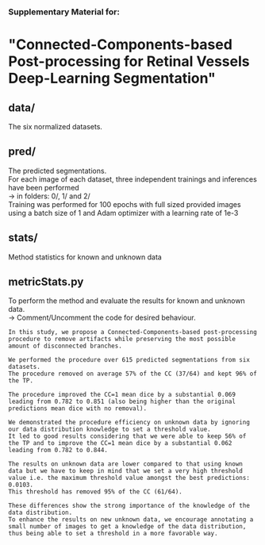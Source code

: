 ### Supplementary Material for: 
# "Connected-Components-based Post-processing for Retinal Vessels Deep-Learning Segmentation"

 
## data/
The six normalized datasets.

## pred/
The predicted segmentations.  
For each image of each dataset, three independent trainings and inferences have been performed  
-> in folders: 0/, 1/ and 2/  
Training was performed for 100 epochs with full sized provided images using a batch size of 1 and Adam optimizer with a learning rate of 1e-3


## stats/
Method statistics for known and unknown data

## metricStats.py
To perform the method and evaluate the results for known and unknown data.  
-> Comment/Uncomment the code for desired behaviour.


```
In this study, we propose a Connected-Components-based post-processing procedure to remove artifacts while preserving the most possible amount of disconnected branches.

We performed the procedure over 615 predicted segmentations from six datasets. 
The procedure removed on average 57% of the CC (37/64) and kept 96% of the TP. 

The procedure improved the CC=1 mean dice by a substantial 0.069 leading from 0.782 to 0.851 (also being higher than the original predictions mean dice with no removal).

We demonstrated the procedure efficiency on unknown data by ignoring our data distribution knowledge to set a threshold value. 
It led to good results considering that we were able to keep 56% of the TP and to improve the CC=1 mean dice by a substantial 0.062 leading from 0.782 to 0.844.

The results on unknown data are lower compared to that using known data but we have to keep in mind that we set a very high threshold value i.e. the maximum threshold value amongst the best predictions: 0.0103. 
This threshold has removed 95% of the CC (61/64).

These differences show the strong importance of the knowledge of the data distribution.
To enhance the results on new unknown data, we encourage annotating a small number of images to get a knowledge of the data distribution, thus being able to set a threshold in a more favorable way.
```

